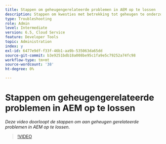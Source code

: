 ```yaml
---
title: Stappen om geheugengerelateerde problemen in AEM op te lossen
description: Stappen om kwesties met betrekking tot geheugen te onderzoeken en op te lossen
type: Troubleshooting
role: Admin
level: Intermediate
version: 6.5, Cloud Service
feature: Developer Tools
topic: Administration
index: y
exl-id: 6477e9df-f33f-46b1-aa9b-535063da65dd
source-git-commit: b3e9251bdb18a008be95c1fa9e5c79252a74fc98
workflow-type: tm+mt
source-wordcount: '38'
ht-degree: 0%

---
```


# Stappen om geheugengerelateerde problemen in AEM op te lossen

*Deze video doorloopt de stappen om aan geheugen gerelateerde problemen in AEM op te lossen.*

>[!VIDEO](https://video.tv.adobe.com/v/335473?quality=12&learn=on)
